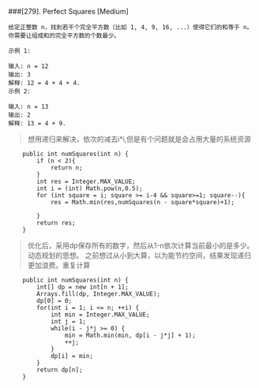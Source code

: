 ###[279]. Perfect Squares 
[Medium]
```
给定正整数 n，找到若干个完全平方数（比如 1, 4, 9, 16, ...）使得它们的和等于 n。你需要让组成和的完全平方数的个数最少。

示例 1:

输入: n = 12
输出: 3 
解释: 12 = 4 + 4 + 4.
示例 2:

输入: n = 13
输出: 2
解释: 13 = 4 + 9.

```
>
> 想用递归来解决，依次的减去i*i,但是有个问题就是会占用大量的系统资源
>
```
    public int numSquares(int n) {
        if (n < 2){
            return n;
        }
        int res = Integer.MAX_VALUE;
        int i = (int) Math.pow(n,0.5);
        for (int square = i; square >= i-4 && square>=1; square--){
            res = Math.min(res,numSquares(n - square*square)+1);

        }
        return res;
    }
```
> 优化后，采用dp保存所有的数字，然后从1-n依次计算当前最小的是多少。动态规划的思想。
> 之前想过从小到大算，以为能节约空间，结果发现递归更加浪费。重复计算
```
    public int numSquares(int n) {
        int[] dp = new int[n + 1];
        Arrays.fill(dp, Integer.MAX_VALUE);
        dp[0] = 0;
        for(int i = 1; i <= n; ++i) {
            int min = Integer.MAX_VALUE;
            int j = 1;
            while(i - j*j >= 0) {
                min = Math.min(min, dp[i - j*j] + 1);
                ++j;
            }
            dp[i] = min;
        }		
        return dp[n];
    }
```

